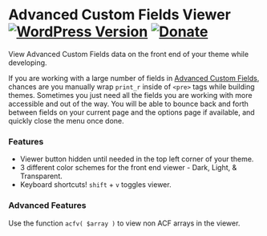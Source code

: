 # Advanced Custom Fields Viewer [![WordPress Version](https://img.shields.io/wordpress/plugin/v/advanced-custom-fields-viewer.svg)](https://wordpress.org/plugins/advanced-custom-fields-viewer/) [![Donate](https://img.shields.io/badge/donate-PayPal-brightgreen.svg)](https://www.paypal.me/whitetaildevelopment)

View Advanced Custom Fields data on the front end of your theme while developing.

If you are working with a large number of fields in [Advanced Custom Fields](https://github.com/elliotcondon/acf), chances are you manually wrap `print_r` inside of `<pre>` tags while building themes. Sometimes you just need all the fields you are working with more accessible and out of the way. You will be able to bounce back and forth between fields on your current page and the options page if available, and quickly close the menu once done.

### Features

* Viewer button hidden until needed in the top left corner of your theme.
* 3 different color schemes for the front end viewer - Dark, Light, & Transparent.
* Keyboard shortcuts! `shift` + `v` toggles viewer.

### Advanced Features

Use the function `acfv( $array )` to view non ACF arrays in the viewer.
